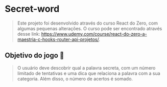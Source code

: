 # Secret-word
 
>Este projeto foi desenvolvido através do curso React do Zero, com algumas pequenas alterações. O curso pode ser encontrado através desse link:                        <https://www.udemy.com/course/react-do-zero-a-maestria-c-hooks-router-api-projetos/>.

## Objetivo do jogo 🎲

>O usuário deve descobrir qual a palavra secreta, com um número limitado de tentativas e uma dica que relaciona a palavra com a sua categoria. Além disso, o número de    acertos é somado. 
